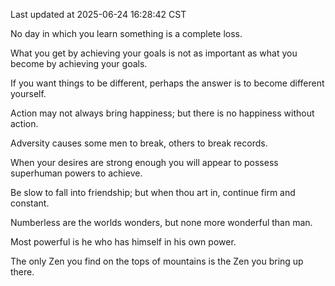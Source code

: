 Last updated at 2025-06-24 16:28:42 CST

No day in which you learn something is a complete loss.

What you get by achieving your goals is not as important as what you become by achieving your goals.

If you want things to be different, perhaps the answer is to become different yourself.

Action may not always bring happiness; but there is no happiness without action.

Adversity causes some men to break, others to break records.

When your desires are strong enough you will appear to possess superhuman powers to achieve.

Be slow to fall into friendship; but when thou art in, continue firm and constant.

Numberless are the worlds wonders, but none more wonderful than man.

Most powerful is he who has himself in his own power.

The only Zen you find on the tops of mountains is the Zen you bring up there.


